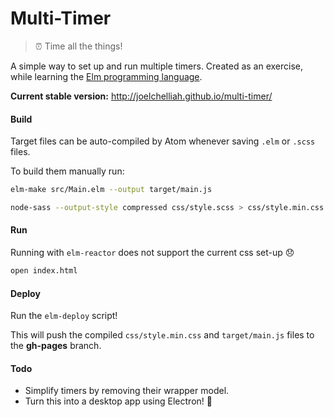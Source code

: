 # Multi-Timer
> :alarm_clock: Time all the things!


A simple way to set up and run multiple timers. Created as an exercise, while learning the [Elm programming language](http://elm-lang.org/).  

**Current stable version:** http://joelchelliah.github.io/multi-timer/

#### Build
Target files can be auto-compiled by Atom whenever saving `.elm` or `.scss` files.

To build them manually run:
```bash
elm-make src/Main.elm --output target/main.js

node-sass --output-style compressed css/style.scss > css/style.min.css
```

#### Run
Running with `elm-reactor` does not support the current css set-up :disappointed:  

```bash
open index.html
```

#### Deploy
Run the `elm-deploy` script!

This will push the compiled `css/style.min.css` and `target/main.js` files to the **gh-pages** branch.


#### Todo
- Simplify timers by removing their wrapper model.
- Turn this into a desktop app using Electron! :rocket:
